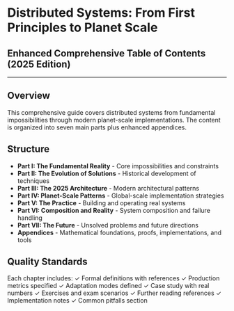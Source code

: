 # Distributed Systems: From First Principles to Planet Scale
## Enhanced Comprehensive Table of Contents (2025 Edition)

---

## Overview

This comprehensive guide covers distributed systems from fundamental impossibilities through modern planet-scale implementations. The content is organized into seven main parts plus enhanced appendices.

## Structure

- **Part I: The Fundamental Reality** - Core impossibilities and constraints
- **Part II: The Evolution of Solutions** - Historical development of techniques
- **Part III: The 2025 Architecture** - Modern architectural patterns
- **Part IV: Planet-Scale Patterns** - Global-scale implementation strategies
- **Part V: The Practice** - Building and operating real systems
- **Part VI: Composition and Reality** - System composition and failure handling
- **Part VII: The Future** - Unsolved problems and future directions
- **Appendices** - Mathematical foundations, proofs, implementations, and tools

## Quality Standards

Each chapter includes:
✓ Formal definitions with references
✓ Production metrics specified
✓ Adaptation modes defined
✓ Case study with real numbers
✓ Exercises and exam scenarios
✓ Further reading references
✓ Implementation notes
✓ Common pitfalls section